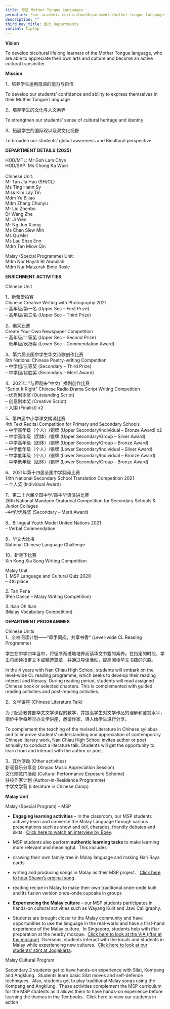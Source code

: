 ```yaml
---
title: 母语 Mother Tongue Languages
permalink: /our-academic-curriculum/departments/mother-tongue-languages/
description: ""
third_nav_title: 部门 Departments
variant: tiptap
---
```

<p></p>
<p><strong>Vision</strong>
</p>
<p>To develop bicultural lifelong learners of the Mother Tongue language,
who are able to appreciate their own arts and culture and become an active
cultural transmitter.</p>
<p><strong>Mission</strong>
</p>
<p>1、培养学生运用母语的能力与自信</p>
<p>To develop our students’ confidence and ability to express themselves
in their Mother Tongue Language</p>
<p>2、培养学生的文化与人文素养</p>
<p>To strengthen our students’ sense of cultural heritage and identity</p>
<p>3、拓展学生的国际观以及双文化视野</p>
<p>To broaden our students’ global awareness and Bicultural perspective</p>
<p><strong>DEPARTMENT DETAILS (2025)</strong>
</p>
<p>HOD/MTL: Mr Goh Lam Chye
<br>HOD/SAP: Ms Chong Ka Wuei
<br>
<br>Chinese Unit:
<br>Mr Tan Jia Hao (SH/CL)
<br>Ms Ting Hann Sy
<br>Miss Kim Lay Tin
<br>Mdm Ye Bijiao
<br>Mdm Zhang Chunyu
<br>Mr Liu Zhenbo
<br>Dr Wang Zhe
<br>Mr Ji Wen
<br>Mr Ng Jun Xiong
<br>Ms Chan Siew Min
<br>Ms Qu Mei
<br>Ms Lau Shze Enn
<br>Mdm Tan Miow Qin</p>
<p></p>
<p>Malay (Special Programme) Unit:
<br>Mdm Nor Hayati Bt Abdullah
<br>Mdm Nur Maizurah Binte Rosle
<br>
</p>
<p><strong>ENRICHMENT ACTIVITIES</strong>
</p>
<p>Chinese Unit</p>
<p>1、新蕾爱拍客
<br>Chinese Creative Writing with Photography 2021
<br>– 高年级/第一名 (Upper Sec – First Prize)
<br>– 高年级/第三名 (Upper Sec – Third Prize)</p>
<p>2、编采比赛
<br>Create Your Own Newspaper Competition
<br>– 高年级/二等奖 (Upper Sec – Second Prize)
<br>– 低年级/表扬奖 (Lower Sec – Commendation Award)</p>
<p>3、第六届全国中学生华文诗歌创作比赛
<br>6th National Chinese Poetry-writing Competition
<br>– 中学组/三等奖 (Secondary – Third Prize)
<br>– 中学组/优胜奖 (Secondary – Merit Award)</p>
<p>4、2021年 “与声剧来”中文广播剧创作比赛
<br>“Script It Right” Chinese Radio Drama Script Writing Competition
<br>– 优秀剧本奖 (Outstanding Script)
<br>– 创意剧本奖 (Creative Script)
<br>– 入围 (Finalist) x2</p>
<p>5、第四届中小学课文朗诵比赛
<br>4th Text Recital Competition for Primary and Secondary Schools
<br>– 中学高年级（个人）/铜牌 (Upper Secondary/Individual – Bronze Award) x2
<br>– 中学高年级（团体）/银牌 (Upper Secondary/Group – Silver Award)
<br>– 中学高年级（团体）/铜牌 (Upper Secondary/Group – Bronze Award)
<br>– 中学低年级（个人）/银牌 (Lower Secondary/Individual – Silver Award)
<br>– 中学低年级（个人）/铜牌 (Lower Secondary/Individual – Bronze Award)
<br>– 中学低年级（团体）/铜牌 (Lower Secondary/Group – Bronze Award)</p>
<p>6、2021年第十四届全国中学翻译比赛
<br>14th National Secondary School Translation Competition 2021
<br>– 个人奖 (Individual Award)</p>
<p>7、第二十六届全国中学/高中华语演讲比赛
<br>26th National Mandarin Oratorical Competition for Secondary Schools &amp;
Junior Colleges
<br>–中学/优胜奖 (Secondary – Merit Award)</p>
<p>8、Bilingual Youth Model United Nations 2021
<br>– Verbal Commendation</p>
<p>9、华文大比拼
<br>National Chinese Language Challenge</p>
<p>10、新空下比赛
<br>Xin Kong Xia Song Writing Competition</p>
<p>Malay Unit
<br>1. MSP Language and Cultural Quiz 2020
<br>– 4th place</p>
<p>2. Tari Pena
<br>(Pen Dance – Malay Writing Competition)</p>
<p>3. Ikan Oh Ikan
<br>(Malay Vocabulary Competition)</p>
<p><strong>DEPARTMENT PROGRAMMES</strong>
</p>
<p>Chinese Units
<br>1、全校阅读计划——“牵手同阅，共享书香” (Level-wide CL Reading Programme)</p>
<p>学生在中学四年当中，将循序渐进地培养阅读华文书籍的素养。在指定的时段，学生将阅读指定文本或精选篇章，并通过导读活动，提高阅读华文书籍的兴趣。</p>
<p>In the 4 years with Nan Chiau High School, students will embark on the
level-wide CL reading programme, which seeks to develop their reading interest
and literacy. During reading period, students will read assigned Chinese
book or selected chapters. This is complemented with guided reading activities
and post-reading activities.</p>
<p>2、文学讲座 (Chinese Literature Talk)</p>
<p>为了配合教育部华文文学课程的教学，并提高学生对文学作品的理解和鉴赏水平，南侨中学每年举办文学讲座，邀请作家、诗人给学生进行分享。</p>
<p>To complement the teaching of the revised Literature in Chinese syllabus
and to improve students’ understanding and appreciation of contemporary
Chinese literary work, Nan Chiau High School invites author or poet annually
to conduct a literature talk. Students will get the opportunity to learn
from and interact with the author or poet.</p>
<p>3、其他活动 (Other activities)
<br>新谣音乐分享会 (Xinyao Music Appreciation Session)
<br>文化随意门活动 (Cultural Performance Exposure Scheme)
<br>驻校作家计划 (Author-in-Residence Programme)
<br>中学文学营 (Literature in Chinese Camp)</p>
<p><strong>Malay Unit</strong>
</p>
<p>Malay (Special Program) – MSP</p>
<ul data-tight="true" class="tight">
<li>
<p><strong>Engaging learning activities</strong>&nbsp;– In the classroom,
our MSP students actively learn and converse the Malay Language through
various presentations such as show and tell, charades, friendly debates
and skits.&nbsp;&nbsp;<a href="https://drive.google.com/file/d/1x6-l-utZ1dFLKF79macaIR9ShvCwdWCH/view" rel="noopener noreferrer nofollow" target="_blank">Click here to watch an interview by Boey</a>.</p>
</li>
<li>
<p>MSP students also perform&nbsp;<strong>authentic learning tasks</strong>&nbsp;to
make learning more relevant and meaningful.&nbsp; This includes</p>
</li>
<li>
<p>drawing their own family tree in Malay language and making Hari Raya cards</p>
</li>
<li>
<p>writing and producing songs in Malay as their MSP project.&nbsp;&nbsp;
<a href="https://drive.google.com/file/d/1nm_txjueXwIP2gpFACyeAsY94ol1JVgm/view?usp=sharing" rel="noopener noreferrer nofollow" target="_blank">Click here to hear Shawn’s original song</a>.</p>
</li>
<li>
<p>reading recipe in Malay to make their own traditional onde-onde kuih and
its fusion version onde-onde cupcake in groups</p>
</li>
<li>
<p><strong>Experiencing the Malay culture</strong>&nbsp;– our MSP students
participates in hands-on cultural activities such as Wayang Kulit and Jawi
Calligraphy.</p>
</li>
<li>
<p>Students are brought closer to the Malay community and have opportunities
to use the language in the real-world and have a first-hand experience
of the Malay culture.&nbsp; In Singapore, students help with iftar preparation
at the nearby mosque.&nbsp;&nbsp;<a href="https://drive.google.com/drive/folders/15Cm7wqg7CX1QA-mw_VpsQU4HPIi5Aw6Q" rel="noopener noreferrer nofollow" target="_blank">Click here to look at the VIA (iftar at the mosque)</a>.
Overseas, students interact with the locals and students in Malay while
experiencing new cultures.&nbsp;&nbsp;<a href="https://drive.google.com/drive/folders/1sQy_J-nbTcDgta0bbuekpmSI8WRccRHM" rel="noopener noreferrer nofollow" target="_blank">Click here to look at our students’ stint at Jogjakarta</a>.</p>
</li>
</ul>
<p>Malay Cultural Program</p>
<p>Secondary 2 students get to have hands-on experience with Silat, Kompang
and Angklung.&nbsp; Students learn basic Silat moves and self-defence techniques.&nbsp;
Also, students get to play traditional Malay songs using the Kompang and
Angklung.&nbsp; These activities complement the MSP curriculum for the
MSP students as it allows them to have hands-on experience before learning
the themes in the Textbooks.&nbsp; Click here to view our students in action</p>